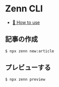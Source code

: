 # Zenn CLI

- [📘 How to use](https://zenn.dev/zenn/articles/zenn-cli-guide)

## 記事の作成

```
$ npx zenn new:article
```

## プレビューする

```
$ npx zenn preview
```
